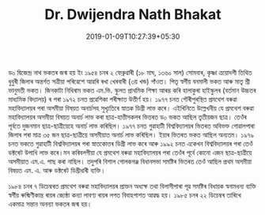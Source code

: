 ﻿---
authorNo: "DNBhakat" 
title: "Dr. Dwijendra Nath Bhakat"
date: 2019-01-09T10:27:39+05:30
role: "Author"
heading: আগতীয়া জীৱন আৰু শীক্ষা
email: test@test.com
home: true
draft: false
---

ড০ দ্বিজেন্দ্ৰ নাথ ভকতৰ জন্ম হয় ইং ১৯৫৪ চনৰ ২ ফেব্ৰুৱাৰী (১৮ মাঘ, ১৩৬০ সাল) সোমবাৰ, কৃষ্ণা ত্ৰয়োদশী তিথিত ধুবুৰী জিলাৰ অন্তৰ্গত সত্ৰীয়া পৰিৱেশে আৱৰি ৰখা খেৰবাৰী (৩য় খন্ড) গাঁওত। পিতৃ স্বৰ্গীয় বনমালী ভকত আৰু মাতৃ শ্ৰী ভানুমতী ভকত। জিনকাটা নিধিৰাম ভকত এম.ভি. স্কুলত প্ৰাথমিক শিক্ষা আৰম্ভ কৰি হালাকুৰা হাইস্কুলৰ (বর্তমান উচ্চতৰ মাধ্যমিক বিদ্যালয়) ৰ পৰা ১৯৭২ চনত প্রৱেশিকা পৰীক্ষাত উত্তীৰ্ণ হয়। ১৯৭৭ চনত গৌৰীপুৰস্থিত প্ৰমথেশ বৰুৱা মহাবিদ্যালয়ৰ পৰা অসমীয়া বিষয়ত অনাৰ্চসহ সুখ্যৃতিৰে স্নাতক ডিগ্ৰী লাভ কৰে। এইখিনিতে উল্লেখনীয় যে প্রমথেশ বৰুৱা মহাবিদ্যালয়ৰ অসমীয়া বিষয়ত অনাৰ্চ লাভ কৰা ছাত্ৰ-হাত্তীসকলৰ ভিতৰত ড০ ভকত আছিল তৃতীয়জন ছাত্ৰ। তেওঁৰ পূৰ্বতে দুজনমান ছাত্ৰ-ছাত্ৰীয়েহে অনাৰ্চ লাভ কৰিছিল। ১৯৭৭ চনত গুৱাহাটী বিশ্ববিদ্যালয়ৰ ভিতৰত অবিভক্ত গোৱালপাৰা জিলাৰ পৰা মাত্ৰ ৩৫ জন ছাত্ৰ-ছাত্ৰীয়ে অসমীয়াত অনাৰ্চ লাভ কৰিছিল। ইয়াৰ ভিতৰত ভকত আছিল অন্যতম। ১৯৭৯ চনত ভকতে গুৱাহাটী বিশ্ববিদ্যালয়ৰ পৰা স্নাতকোত্তৰ ডিগ্ৰী লাভ কৰে আৰু ১৯৯২ চনত একেখন বিশ্ববিদ্যালয়ৰ পৰা তেওঁ ডক্টৰেট উপাধি লাভ কৰে।মন কৰিবলগীয়া যে প্ৰমথেশ বৰুৱা মহাবিদ্যালয়ৰ পৰা তেওঁৰ পূৰ্বে কোনো এজন ছাত্ৰ-ছাত্ৰীয়ে অসমীয়াত এম.এ. পাছ কৰা নাছিল। তদুপৰি বিশাল গোলকগঞ্জ বিধানসভা সমষ্টিৰ ভিতৰত তেওঁ আছিল প্রথম অসমীয়া বিষয়ত এম. এ. আৰু ডক্টৰেট ডিগ্ৰীধাৰী ব্যক্তি। 

১৯৮৪ চনৰ ৭ ডিচেম্বৰত প্ৰমথেশ বৰুৱা মহাবিদ্যালয়ৰ প্রাক্তন অধ্যক্ষ তথা বিলাসীপাৰা পূৱ সমষ্টিৰ বিধায়ক স্বনামধন্য ব্যক্তি স্বৰ্গীয় ৰুক্মিণীকান্ত ৰায়ৰ জ্যেষ্ঠা কন্যা লাবণ্য ৰায়ৰ লগত বিবাহপাশত আৱদ্ধ হয়। ১৯৮৫ চনৰ ২২ ডিচেম্বৰ তাৰিখে একমাত্ৰ সন্তান অনন্যা ভকতৰ জন্ম হয়।


